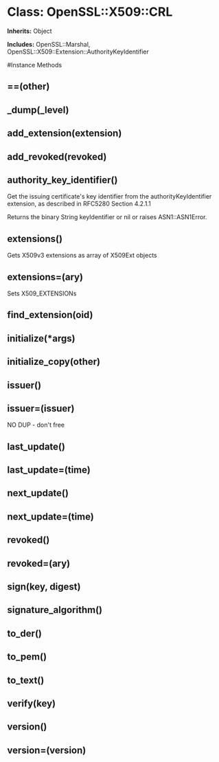 # Class: OpenSSL::X509::CRL
**Inherits:** Object
    
**Includes:** OpenSSL::Marshal, OpenSSL::X509::Extension::AuthorityKeyIdentifier
  




#Instance Methods
## ==(other) [](#method-i-==)

## _dump(_level) [](#method-i-_dump)

## add_extension(extension) [](#method-i-add_extension)

## add_revoked(revoked) [](#method-i-add_revoked)

## authority_key_identifier() [](#method-i-authority_key_identifier)
Get the issuing certificate's key identifier from the authorityKeyIdentifier
extension, as described in RFC5280 Section 4.2.1.1

Returns the binary String keyIdentifier or nil or raises ASN1::ASN1Error.

## extensions() [](#method-i-extensions)
Gets X509v3 extensions as array of X509Ext objects

## extensions=(ary) [](#method-i-extensions=)
Sets X509_EXTENSIONs

## find_extension(oid) [](#method-i-find_extension)

## initialize(*args) [](#method-i-initialize)

## initialize_copy(other) [](#method-i-initialize_copy)

## issuer() [](#method-i-issuer)

## issuer=(issuer) [](#method-i-issuer=)
NO DUP - don't free

## last_update() [](#method-i-last_update)

## last_update=(time) [](#method-i-last_update=)

## next_update() [](#method-i-next_update)

## next_update=(time) [](#method-i-next_update=)

## revoked() [](#method-i-revoked)

## revoked=(ary) [](#method-i-revoked=)

## sign(key, digest) [](#method-i-sign)

## signature_algorithm() [](#method-i-signature_algorithm)

## to_der() [](#method-i-to_der)

## to_pem() [](#method-i-to_pem)

## to_text() [](#method-i-to_text)

## verify(key) [](#method-i-verify)

## version() [](#method-i-version)

## version=(version) [](#method-i-version=)


